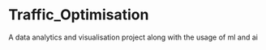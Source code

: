 # Traffic_Optimisation
A data analytics and visualisation project along with the usage of ml and ai
